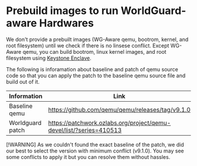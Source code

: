 # Prebuild images to run WorldGuard-aware Hardwares
We don't provide a prebuilt images (WG-Aware qemu, bootrom, kernel, and root filesystem) until we check if there is no linsese conflict.
Except WG-Aware qemu, you can build bootrom, linux kernel images, and root filesystem using [Keystone Enclave](https://github.com/keystone-enclave).

The following is inforamation about baseline and patch of qemu source code so that you can apply the patch to the baseline qemu source file and build out of it.

 
| Information | Link |
| -----------| ---- |
|Baseline qemu | https://github.com/qemu/qemu/releases/tag/v9.1.0 |
|Worldguard patch| https://patchwork.ozlabs.org/project/qemu-devel/list/?series=410513 |

[!WARNING]
As we couldn't found the exact baseline of the patch, we did our best to select the version with minimum conflict (v9.1.0).
You may see some conflicts to apply it but you can resolve them without hassles.
